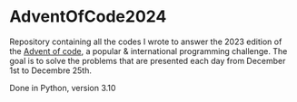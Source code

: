 # AdventOfCode2024

Repository containing all the codes I wrote to answer the 2023 edition of the [Advent of code](https://adventofcode.com), a popular & international programming challenge. The goal is to solve the problems that are presented each day from December 1st to Decembre 25th.

Done in Python, version 3.10
